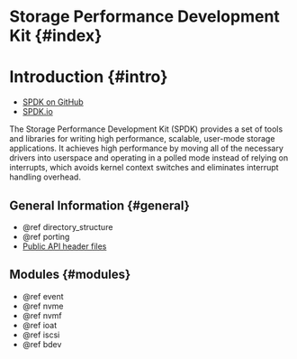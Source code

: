 # Storage Performance Development Kit {#index}

# Introduction {#intro}

- [SPDK on GitHub](https://github.com/spdk/spdk/)
- [SPDK.io](http://www.spdk.io/)

The Storage Performance Development Kit (SPDK) provides a set of tools and libraries
for writing high performance, scalable, user-mode storage applications.
It achieves high performance by moving all of the necessary drivers
into userspace and operating in a polled mode instead of relying on interrupts,
which avoids kernel context switches and eliminates interrupt handling overhead.

## General Information {#general}

 - @ref directory_structure
 - @ref porting
 - [Public API header files](files.html)

## Modules {#modules}

- @ref event
- @ref nvme
- @ref nvmf
- @ref ioat
- @ref iscsi
- @ref bdev
